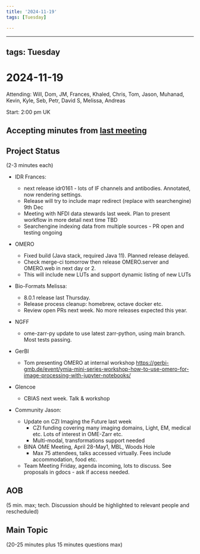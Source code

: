 ```yaml
---
title: '2024-11-19'
tags: [Tuesday]

---
```


---
tags: Tuesday
---

# 2024-11-19

Attending: Will, Dom, JM, Frances, Khaled, Chris, Tom, Jason, Muhanad, Kevin, Kyle, Seb, Petr, David S, Melissa, Andreas 

Start: 2:00 pm UK

## Accepting minutes from [last meeting](https://hackmd.io/team/ome?nav=overview)

## Project Status

(2-3 minutes each)

- IDR Frances:
    - next release idr0161 - lots of IF channels and antibodies. Annotated, now rendering settings.
    - Release will try to include mapr redirect (replace with searchengine) 9th Dec
    - Meeting with NFDI data stewards last week. Plan to present workflow in more detail next time TBD
    - Searchengine indexing data from multiple sources - PR open and testing ongoing

- OMERO
    - Fixed build (Java stack, required Java 11). Planned release delayed.
    - Check merge-ci tomorrow then release OMERO.server and OMERO.web in next day or 2.
    - This will include new LUTs and support dynamic listing of new LUTs

- Bio-Formats Melissa:
    - 8.0.1 release last Thursday.
    - Release process cleanup: homebrew, octave docker etc.
    - Review open PRs next week. No more releases expected this year.

- NGFF
    - ome-zarr-py update to use latest zarr-python, using main branch. Most tests passing. 

- GerBI
    - Tom presenting OMERO at internal workshop https://gerbi-gmb.de/event/ymia-mini-series-workshop-how-to-use-omero-for-image-processing-with-jupyter-notebooks/

- Glencoe
    - CBIAS next week. Talk & workshop

- Community Jason:
    - Update on CZI Imaging the Future last week
        - CZI funding covering many imaging domains, Light, EM, medical etc. Lots of interest in OME-Zarr etc.
        - Multi-modal, transformations support needed
    - BINA OME Meeting, April 28-May1, MBL, Woods Hole
        - Max 75 attendees, talks accessed virtually. Fees include accommodation, food etc.
    - Team Meeting Friday, agenda incoming, lots to discuss. See proposals in gdocs - ask if access needed.

## AOB

(5 min. max; tech. Discussion should be highlighted to relevant people and rescheduled)

## Main Topic

(20-25 minutes plus 15 minutes questions max)
